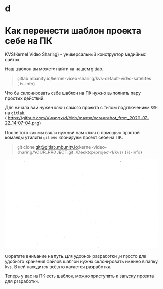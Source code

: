 # d
# Как перенести шаблон проекта себе на ПК

KVS(Kernel Video Sharing) - универсальный конструктор медийных сайтов.

Наш шаблон вы можете найти на нашем gitlab.

>  gitlab.mbunity.io/kernel-video-sharing/kvs-default-video-satellites
{.is-info}

Что бы склонировать себе шаблон на ПК нужно выполнить пару простых действий.

Для начала вам нужен ключ самого проекта с типом подключением `SSH` на `gitlab`.
(.https://github.com/Vwangx/d/blob/master/screenshot_from_2020-07-22_14-07-04.png)

После того как мы взяли нужный нам ключ с помощью простой команды утилиты `git` мы клонируем проект себе на ПК.

> git clone git@gitlab.mbunity.io:kernel-video-sharing/YOUR_PROJECT.git ./Desktop/project-1/kvs/
{.is-info}

![screenshot_from_2020-07-22_14-12-39.png](/rusuchka_white_background.jpg)


Обратите внимание на путь.Для удобной разработки ,и просто для удобного хранения файлов шаблон нужно склонировать именно в папку `kvs`. В ней находится всё,что касается разработки.

Теперь у вас на ПК есть шаблон, можно приступить к запуску проекта для разработки.
